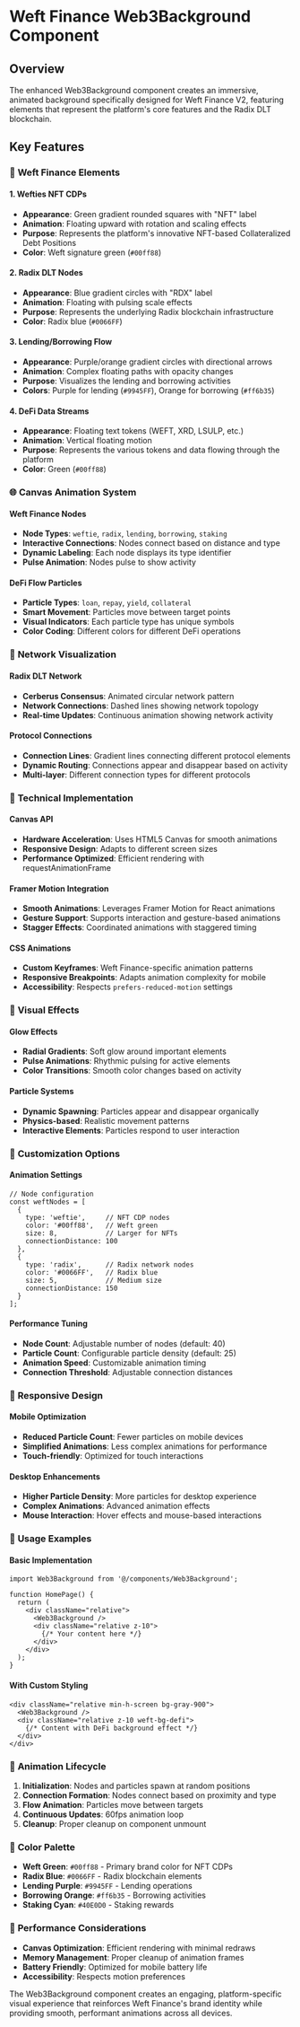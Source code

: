 # Weft Finance Web3Background Component

## Overview
The enhanced Web3Background component creates an immersive, animated background specifically designed for Weft Finance V2, featuring elements that represent the platform's core features and the Radix DLT blockchain.

## Key Features

### 🎨 **Weft Finance Elements**

#### 1. **Wefties NFT CDPs**
- **Appearance**: Green gradient rounded squares with "NFT" label
- **Animation**: Floating upward with rotation and scaling effects
- **Purpose**: Represents the platform's innovative NFT-based Collateralized Debt Positions
- **Color**: Weft signature green (`#00ff88`)

#### 2. **Radix DLT Nodes**
- **Appearance**: Blue gradient circles with "RDX" label
- **Animation**: Floating with pulsing scale effects
- **Purpose**: Represents the underlying Radix blockchain infrastructure
- **Color**: Radix blue (`#0066FF`)

#### 3. **Lending/Borrowing Flow**
- **Appearance**: Purple/orange gradient circles with directional arrows
- **Animation**: Complex floating paths with opacity changes
- **Purpose**: Visualizes the lending and borrowing activities
- **Colors**: Purple for lending (`#9945FF`), Orange for borrowing (`#ff6b35`)

#### 4. **DeFi Data Streams**
- **Appearance**: Floating text tokens (WEFT, XRD, LSULP, etc.)
- **Animation**: Vertical floating motion
- **Purpose**: Represents the various tokens and data flowing through the platform
- **Color**: Green (`#00ff88`)

### 🌐 **Canvas Animation System**

#### **Weft Finance Nodes**
- **Node Types**: `weftie`, `radix`, `lending`, `borrowing`, `staking`
- **Interactive Connections**: Nodes connect based on distance and type
- **Dynamic Labeling**: Each node displays its type identifier
- **Pulse Animation**: Nodes pulse to show activity

#### **DeFi Flow Particles**
- **Particle Types**: `loan`, `repay`, `yield`, `collateral`
- **Smart Movement**: Particles move between target points
- **Visual Indicators**: Each particle type has unique symbols
- **Color Coding**: Different colors for different DeFi operations

### 🔗 **Network Visualization**

#### **Radix DLT Network**
- **Cerberus Consensus**: Animated circular network pattern
- **Network Connections**: Dashed lines showing network topology
- **Real-time Updates**: Continuous animation showing network activity

#### **Protocol Connections**
- **Connection Lines**: Gradient lines connecting different protocol elements
- **Dynamic Routing**: Connections appear and disappear based on activity
- **Multi-layer**: Different connection types for different protocols

### 🎯 **Technical Implementation**

#### **Canvas API**
- **Hardware Acceleration**: Uses HTML5 Canvas for smooth animations
- **Responsive Design**: Adapts to different screen sizes
- **Performance Optimized**: Efficient rendering with requestAnimationFrame

#### **Framer Motion Integration**
- **Smooth Animations**: Leverages Framer Motion for React animations
- **Gesture Support**: Supports interaction and gesture-based animations
- **Stagger Effects**: Coordinated animations with staggered timing

#### **CSS Animations**
- **Custom Keyframes**: Weft Finance-specific animation patterns
- **Responsive Breakpoints**: Adapts animation complexity for mobile
- **Accessibility**: Respects `prefers-reduced-motion` settings

### 🎨 **Visual Effects**

#### **Glow Effects**
- **Radial Gradients**: Soft glow around important elements
- **Pulse Animations**: Rhythmic pulsing for active elements
- **Color Transitions**: Smooth color changes based on activity

#### **Particle Systems**
- **Dynamic Spawning**: Particles appear and disappear organically
- **Physics-based**: Realistic movement patterns
- **Interactive Elements**: Particles respond to user interaction

### 🔧 **Customization Options**

#### **Animation Settings**
```tsx
// Node configuration
const weftNodes = [
  {
    type: 'weftie',     // NFT CDP nodes
    color: '#00ff88',   // Weft green
    size: 8,            // Larger for NFTs
    connectionDistance: 100
  },
  {
    type: 'radix',      // Radix network nodes
    color: '#0066FF',   // Radix blue
    size: 5,            // Medium size
    connectionDistance: 150
  }
];
```

#### **Performance Tuning**
- **Node Count**: Adjustable number of nodes (default: 40)
- **Particle Count**: Configurable particle density (default: 25)
- **Animation Speed**: Customizable animation timing
- **Connection Threshold**: Adjustable connection distances

### 📱 **Responsive Design**

#### **Mobile Optimization**
- **Reduced Particle Count**: Fewer particles on mobile devices
- **Simplified Animations**: Less complex animations for performance
- **Touch-friendly**: Optimized for touch interactions

#### **Desktop Enhancements**
- **Higher Particle Density**: More particles for desktop experience
- **Complex Animations**: Advanced animation effects
- **Mouse Interaction**: Hover effects and mouse-based interactions

### 🎯 **Usage Examples**

#### **Basic Implementation**
```tsx
import Web3Background from '@/components/Web3Background';

function HomePage() {
  return (
    <div className="relative">
      <Web3Background />
      <div className="relative z-10">
        {/* Your content here */}
      </div>
    </div>
  );
}
```

#### **With Custom Styling**
```tsx
<div className="relative min-h-screen bg-gray-900">
  <Web3Background />
  <div className="relative z-10 weft-bg-defi">
    {/* Content with DeFi background effect */}
  </div>
</div>
```

### 🔄 **Animation Lifecycle**

1. **Initialization**: Nodes and particles spawn at random positions
2. **Connection Formation**: Nodes connect based on proximity and type
3. **Flow Animation**: Particles move between targets
4. **Continuous Updates**: 60fps animation loop
5. **Cleanup**: Proper cleanup on component unmount

### 🎨 **Color Palette**

- **Weft Green**: `#00ff88` - Primary brand color for NFT CDPs
- **Radix Blue**: `#0066FF` - Radix blockchain elements
- **Lending Purple**: `#9945FF` - Lending operations
- **Borrowing Orange**: `#ff6b35` - Borrowing activities
- **Staking Cyan**: `#40E0D0` - Staking rewards

### 🚀 **Performance Considerations**

- **Canvas Optimization**: Efficient rendering with minimal redraws
- **Memory Management**: Proper cleanup of animation frames
- **Battery Friendly**: Optimized for mobile battery life
- **Accessibility**: Respects motion preferences

The Web3Background component creates an engaging, platform-specific visual experience that reinforces Weft Finance's brand identity while providing smooth, performant animations across all devices.

